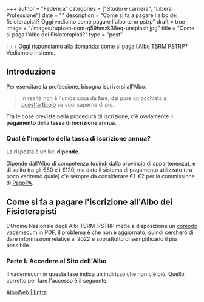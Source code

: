 +++
author = "Federica"
categories = ["Studio e carriera", "Libera Professione"]
date = ""
description = "Come si fa a pagare l'albo dei fisioterapisti? Oggi vediamo come pagare l'albo tsrm pstrp"
draft = true
image = "/images/rupixen-com-q59hmzk38eq-unsplash.jpg"
title = "Come si paga l'Albo dei Fisioterapisti?"
type = "post"

+++
Oggi rispondiamo alla domanda: come si paga l'Albo TSRM PSTRP? Vediamolo insieme.

## Introduzione

Per esercitare la professione, bisogna iscriversi all'Albo. 

> In realtà non è l'unica cosa da fare, dai pure un'occhiata a [quest'articolo](https://fisioterapisti.org/5-cose-da-fare-appena-dopo-la-laurea-in-fisioterapia/ "5 cose da fare al momento della laurea in Fisioterapia") se vuoi saperne di più.

Tra le cose previste nella procedura di iscrizione, c'è ovviamente il **pagamento** della **tassa di iscrizione annua**.

### Qual è l'importo della tassa di iscrizione annua?

La risposta è un bel **dipende**. 

Dipende dall'Albo di competenza (quindi dalla provincia di appartenenza), e di solito tra gli €80 e i €120, ma dato il sistema di pagamento utilizzato (tra poco vedremo quale) c'è sempre da considerare €1-€2 per la commissione di [PagoPA](https://pagopa-docs-faq.readthedocs.io/it/latest/_docs/FAQ_sezioneA.html "PagoPA - FAQ Commissioni").

## Come si fa a pagare l'iscrizione all'Albo dei Fisioterapisti

L'Ordine Nazionale degli Albi TSRM-PSTRP mette a disposizione un [comodo vademecum](https://www.tsrm.org/wp-content/uploads/2020/07/VademecumPagoPA.pdf "Vademecum pagamenti albo") in PDF, il problema è che non è aggiornato, quindi cercherò di dare informazioni relative al 2022 e soprattutto di semplificarlo il più possibile.

### Parte I: Accedere al Sito dell'Albo

Il vademecum in questa fase indica un indirizzo che non c'è più. Quello corretto per fare l'accesso è il seguente:

[AlboWeb | Entra](https://amministrazione.alboweb.net/login "AlboWeb | Entra")